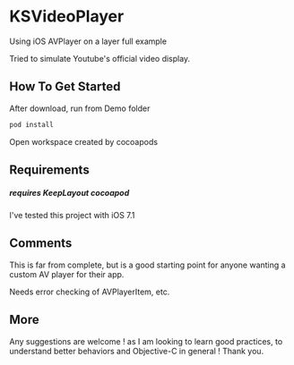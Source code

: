 KSVideoPlayer
=============

Using iOS AVPlayer on a layer full example

Tried to simulate Youtube's official video display.



How To Get Started
------------------
After download, run from Demo folder
```` bash
pod install
````

Open workspace created by cocoapods


Requirements
---------------
##### requires KeepLayout cocoapod
I've tested this project with iOS 7.1


Comments
----

This is far from complete, but is a good starting point for anyone wanting a custom AV player for their app.

Needs error checking of AVPlayerItem, etc.

More
----

<p>Any suggestions are welcome ! as I am looking to learn good practices, to understand better behaviors and Objective-C in general !
Thank you.</p>



